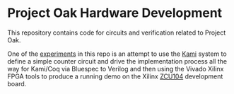 # Project Oak Hardware Development

This repository contains code for circuits and verification related to
Project Oak.

One of the [experiments](kami) in this repo is an attempt to use the [Kami](https://github.com/mit-plv/kami) system to define a simple counter circuit and drive the implementation process all the way for Kami/Coq via Bluespec to Verilog and then using the Vivado Xilinx FPGA tools to produce a running demo on the Xilinx
[ZCU104](https://www.xilinx.com/products/boards-and-kits/zcu104.htm) development board.